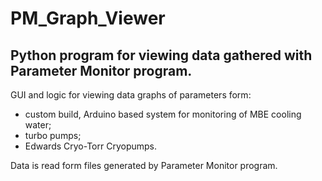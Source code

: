# PM_Graph_Viewer
Python program for viewing data gathered with Parameter Monitor program.
---
GUI and logic for viewing data graphs of parameters form:
- custom build, Arduino based system for monitoring of MBE cooling water;
- turbo pumps;
- Edwards Cryo-Torr Cryopumps.

Data is read form files generated by Parameter Monitor program.
